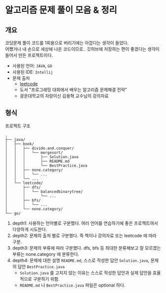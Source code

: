 # 알고리즘 문제 풀이 모음 & 정리

## 개요

코딩문제 풀이 코드를 1회용으로 버리기에는 아깝다는 생각이 들었다. \
어쨌거나 내 손으로 세상에 나온 코드이므로.. 깃허브에 저장하는 편이 좋겠다는 생각이 들어서 만든 프로젝트이다.

- 사용된 언어: `JAVA`, `GO`
- 사용된 IDE: `Intellij`
- 문제 출처
  - [leetcode](https://leetcode.com/problemset/)
  - 도서 "프로그래밍 대회에서 배우는 알고리즘 문제해결 전략"
  - 광운대학교의 자랑이신 김용혁 교수님의 강의자료

## 형식

프로젝트 구조

```
.
├── java/
│   ├── book/
│   │   ├── divide.and.conquer/
│   │   │   └── mergesort/
│   │   │       ├── Solution.java
│   │   │       ├── README.md
│   │   │       └── BestPractice.java
│   │   ├── none.category/
│   │   │   └── ...
│   │   └── ...
│   └── leetcode/
│       ├── dfs/
│       │   └── balancedbinarytree/
│       │       └── ...
│       ├── bfs/
│       │   └── ...
│       └── none.category/
└── go/

```

1. depth1: 사용하는 언어별로 구분했다. 여러 언어를 연습하기에 좋은 프로젝트여서 다양하게 시도한다.
2. depth2: 문제의 출처 별로 구분했다. 즉 책이나 강의자료 또는 leetcode 에 따라 구분.
3. depth3: 문제의 부류에 따라 구분했다. dfs, bfs 등 최대한 분류해보고 잘 모르겠는 부류는 none.category 에 분류한다.
4. depth4: 문제에 대한 설명 `README.md`, 스스로 작성한 답안 `Solution.java`, 문제의 답안 `BestPractice.java`
   - `Solution.java` 를 고치지 않는 이유는 스스로 작성한 답안과 실제 답안을 효율적으로 구분하기 위함.
   - `README.md` 나 `BestPractice.java` 파일은 optional 하다.
